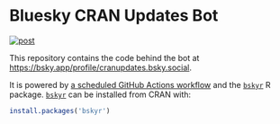 
# Bluesky CRAN Updates Bot

<!-- badges: start --->
[![post](https://github.com/christopherkenny/bskyr-cran-bot/actions/workflows/post.yml/badge.svg)](https://github.com/christopherkenny/bskyr-cran-bot/actions/workflows/post.yml)
<!-- badges: end -->

This repository contains the code behind the bot at <https://bsky.app/profile/cranupdates.bsky.social>.

It is powered by [a scheduled GitHub Actions workflow](https://github.com/christopherkenny/bskyr-cran-bot/blob/main/.github/workflows/post.yml) and the [`bskyr`](https://christophertkenny.com/bskyr/) R package.
[`bskyr`](https://christophertkenny.com/bskyr/) can be installed from CRAN with:

```r
install.packages('bskyr')
```
